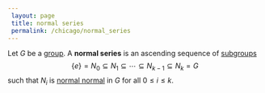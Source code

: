 ```yaml
---
 layout: page
 title: normal series
 permalink: /chicago/normal_series
---
```

Let $G$ be a [group](https://defsmath.github.io/DefsMath/group). A **normal series** is an ascending sequence of [subgroups](https://defsmath.github.io/DefsMath/subgroup) $$\{e\} = N_0\subseteq N_1\subseteq \cdots\subseteq N_{k-1} \subseteq N_k = G$$ such that $N_i$ is [normal normal](https://defsmath.github.io/DefsMath/normal_#########normal) in $G$ for all $0\leq i\leq k$.

